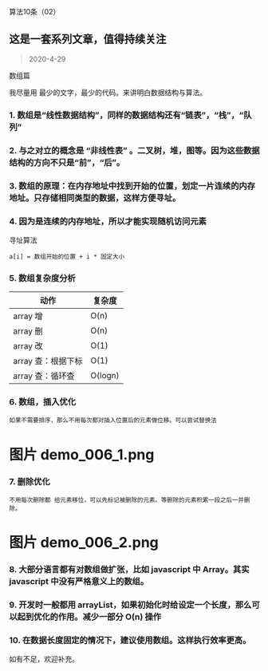 算法10条（02）
## 这是一套系列文章，值得持续关注
> 2020-4-29 

数组篇

我尽量用 最少的文字，最少的代码。来讲明白数据结构与算法。

### 1. 数组是“线性数据结构”，同样的数据结构还有“链表”，“栈”，“队列”

### 2. 与之对立的概念是 “非线性表” 。二叉树，堆，图等。因为这些数据结构的方向不只是“前”，“后”。

### 3. 数组的原理：在内存地址中找到开始的位置，划定一片连续的内存地址。只存储相同类型的数据，这样方便寻址。

### 4. 因为是连续的内存地址，所以才能实现随机访问元素
寻址算法
    
    a[i] = 数组开始的位置 + i * 固定大小

### 5. 数组复杂度分析
|动作|复杂度|
|-|-|
|array 增|O(n)|
|array 删|O(n)|
|array 改|O(1)|
|array 查：根据下标|O(1)|
|array 查：循环查|O(logn)|

### 6. 数组，插入优化
    如果不需要排序，那么不用每次都对插入位置后的元素做位移。可以尝试替换法

# 图片 demo_006_1.png

### 7. 删除优化
    不用每次删除都 给元素移位，可以先标记被删除的元素。等删除的元素积累一段之后一并删除。

# 图片 demo_006_2.png

### 8. 大部分语言都有对数组做扩张，比如 javascript 中 Array。其实 javascript 中没有严格意义上的数组。

### 9. 开发时一般都用 arrayList，如果初始化时给设定一个长度，那么可以起到优化的作用。减少一部分 O(n) 操作

### 10. 在数据长度固定的情况下，建议使用数组。这样执行效率更高。

如有不足，欢迎补充。
